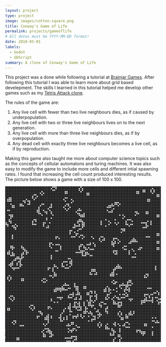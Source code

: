 ```yaml
---
layout: project
type: project
image: images/cotton-square.png
title: Conway's Game of Life
permalink: projects/gameoflife
# All dates must be YYYY-MM-DD format!
date: 2018-05-01
labels:
  - Godot
  - GDScript
summary: A clone of Conway's Game of Life
---
```


This project was a done while following a tutorial at [Brainjar Games](http://www.brainjargames.com/game-of-life/). After following this tutorial I was able to learn more about grid based develepment.  The skills I learned in this tutorial helped me develop other games such as my [Tetris Attack clone](https://dkihe.github.io/projects/tetrisattack).

The rules of the game are:
  1. Any live cell with fewer than two live neighbours dies, as if caused by underpopulation.
  2. Any live cell with two or three live neighbours lives on to the next generation.
  3. Any live cell with more than three live neighbours dies, as if by overpopulation.
  4. Any dead cell with exactly three live neighbours becomes a live cell, as if by reproduction.

Making this game also taught me more about computer science topics such as the concepts of cellular automatons and turing machines.  It was also easy to modify the game to include more cells and different intial spawning rates.  I found that increasing the cell count produced interesting results.  The picture below shows a game with a size of 100 x 100.  

<img class="ui image" src="../images/gollarge.png">


